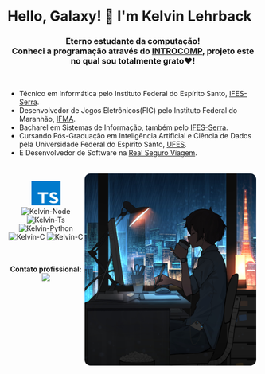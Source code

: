 

# Hello, Galaxy! 👋 I'm Kelvin Lehrback
<h3 align="center"> 
    Eterno estudante da computação!</br> Conheci a programação através do <a href="https://introcomp.ufes.br/" target="_blank">INTROCOMP</a>, projeto este no qual sou totalmente grato❤️!
</h3>

<br>

<div align="left">
  <ul>
    <li>Técnico em Informática pelo Instituto Federal do Espírito Santo, <a href="https://serra.ifes.edu.br/" target="_blank">IFES-Serra</a>.
    </li>
    <li>
      Desenvolvedor de Jogos Eletrônicos(FIC) pelo Instituto Federal do Maranhão,  <a href="https://portal.ifma.edu.br/inicio/" target="_blank">IFMA</a>.
    </li>
    <li>
      Bacharel em Sistemas de Informação, também pelo <a href="https://serra.ifes.edu.br/" target="_blank">IFES-Serra</a>.
    </li>
    <li>
      Cursando Pós-Graduação em Inteligência Artificial e Ciência de Dados pela Universidade Federal do Espírito Santo, <a href="https://www.ufes.br/" target="_blank">UFES</a>.
    </li>
     <li>
      E Desenvolvedor de Software na <a href="https://www.seguroviagem.srv.br/" target="_blank">Real Seguro Viagem</a>.
    </li>
  </ul>
</div>

<br>
<!-- Stats and image -->
<div>
  <img align="right" src="./images/art3.png" width="350"/>

  <div align="center">
    <br>
    <img alt="Kelvin-Ts" height="50" width="60" src="https://raw.githubusercontent.com/devicons/devicon/master/icons/typescript/typescript-plain.svg">
    <img alt="Kelvin-Node" height="50" width="60" src="https://cdn.jsdelivr.net/gh/devicons/devicon/icons/nodejs/nodejs-plain-wordmark.svg">
    <img alt="Kelvin-Ts" height="50" width="60" src="https://cdn.jsdelivr.net/gh/devicons/devicon/icons/postgresql/postgresql-plain-wordmark.svg" />
    <img alt="Kelvin-Python" height="50" width="60" src="https://cdn.jsdelivr.net/gh/devicons/devicon/icons/python/python-original-wordmark.svg">
    <img alt="Kelvin-C" height="50" width="60" src="https://cdn.jsdelivr.net/gh/devicons/devicon/icons/c/c-original.svg"/>
    <img alt="Kelvin-C" height="50" width="60" src="https://cdn.jsdelivr.net/gh/devicons/devicon/icons/ruby/ruby-plain-wordmark.svg"/>
  </div>
</div>
<br><br>
<div align="center">
  <p>
    <b>Contato profissional: </b>
    <br>
    <a href="https://www.linkedin.com/in/kelvin-lehrback/" target="_blank"><img src="https://img.shields.io/badge/-LinkedIn-%230077B5?style=for-the-badge&logo=linkedin&logoColor=white" target="_blank"></a>
  </p>
</div>
